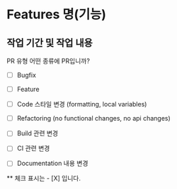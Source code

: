 # Features 명(기능)


## 작업 기간 및 작업 내용


PR 유형
어떤 종류에 PR입니까?

- [ ] Bugfix
- [ ] Feature
- [ ] Code 스타일 변경 (formatting, local variables)
- [ ] Refactoring (no functional changes, no api changes)
- [ ] Build 관련 변경
- [ ] CI 관련 변경
- [ ] Documentation 내용 변경




** 체크 표시는 - [X] 입니다.
